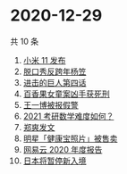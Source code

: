 # 2020-12-29

共 10 条

<!-- BEGIN ZHIHUSEARCH -->
<!-- 最后更新时间 Tue Dec 29 2020 00:18:37 GMT+0800 (CST) -->
1. [小米 11 发布](https://www.zhihu.com/search?q=小米11)
1. [脱口秀反跨年杨笠](https://www.zhihu.com/search?q=杨笠)
1. [进击的巨人第四话](https://www.zhihu.com/search?q=进击的巨人)
1. [百香果女童案凶手获死刑](https://www.zhihu.com/search?q=百香果女童)
1. [王一博被报假警](https://www.zhihu.com/search?q=王一博)
1. [2021 考研数学难度如何？](https://www.zhihu.com/search?q=考研数学)
1. [郑爽发文](https://www.zhihu.com/search?q=郑爽)
1. [明星「健康宝照片」被售卖](https://www.zhihu.com/search?q=健康宝明星)
1. [网易云 2020 年度报告](https://www.zhihu.com/search?q=网易云)
1. [日本将暂停新入境](https://www.zhihu.com/search?q=日本)
<!-- END ZHIHUSEARCH -->
